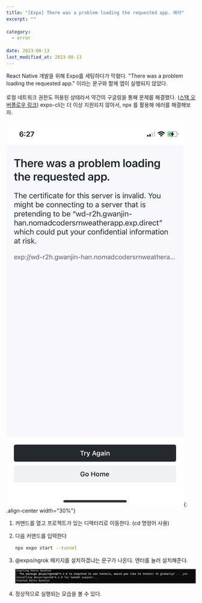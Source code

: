 ```yaml
---
title: "[Expo] There was a problem loading the requested app. 에러"
excerpt: ""

category:
  - error

date: 2023-08-13
last_modified_at: 2023-08-13
---
```


React Native 개발을 위해 Expo를 세팅하다가 막혔다. 
"There was a problem loading the requested app." 이라는 문구와 함께 앱이 실행되지 않았다. <br> <br>
로컬 네트워크 권한도 허용된 상태라서 약간의 구글링을 통해 문제를 해결했다. ([스택 오버플로우 링크](https://stackoverflow.com/questions/56715203/there-was-problem-loading-requested-app-it-looks-like-you-may-be-using-lan-url))
expo-cli는 더 이상 지원되지 않아서, npx 를 활용해 에러를 해결해보자.

![image](/assets/images/error-rn-expogo-0-0.png){: .align-center width="30%"}


1. 커맨드를 열고 프로젝트가 있는 디렉터리로 이동한다. (cd 명령어 사용)

2. 다음 커맨드를 입력한다

    ```bash
    npx expo start --tunnel
    ```

3. @expo/ngrok 패키지를 설치하겠냐는 문구가 나온다. 엔터를 눌러 설치해준다.

    ![image](/assets/images/error-rn-expogo-0-1.png)

4. 정상적으로 실행되는 모습을 볼 수 있다.